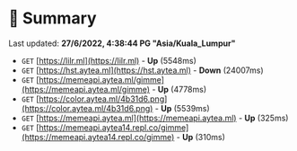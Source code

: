 # 📖 Summary
Last updated: **27/6/2022, 4:38:44 PG "Asia/Kuala_Lumpur"**

- `GET` [https://lilr.ml](https://lilr.ml) - **Up** (5548ms)
- `GET` [https://hst.aytea.ml](https://hst.aytea.ml) - **Down** (24007ms)
- `GET` [https://memeapi.aytea.ml/gimme](https://memeapi.aytea.ml/gimme) - **Up** (4778ms)
- `GET` [https://color.aytea.ml/4b31d6.png](https://color.aytea.ml/4b31d6.png) - **Up** (5539ms)
- `GET` [https://memeapi.aytea.ml](https://memeapi.aytea.ml) - **Up** (325ms)
- `GET` [https://memeapi.aytea14.repl.co/gimme](https://memeapi.aytea14.repl.co/gimme) - **Up** (310ms)
